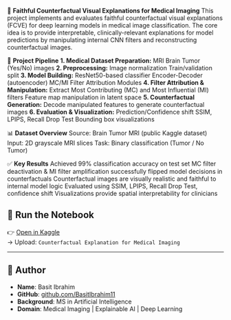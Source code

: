 
🧠 **Faithful Counterfactual Visual Explanations for Medical Imaging**
This project implements and evaluates faithful counterfactual visual explanations (FCVE) for deep learning models in medical image classification. The core idea is to provide interpretable, clinically-relevant explanations for model predictions by manipulating internal CNN filters and reconstructing counterfactual images.

📁 **Project Pipeline**
**1. Medical Dataset Preparation:**
MRI Brain Tumor (Yes/No) images
**2. Preprocessing:**
Image normalization
Train/validation split
**3. Model Building:**
ResNet50-based classifier
Encoder-Decoder (autoencoder)
MC/MI Filter Attribution Modules
**4. Filter Attribution & Manipulation:**
Extract Most Contributing (MC) and Most Influential (MI) filters
Feature map manipulation in latent space
**5. Counterfactual Generation:**
Decode manipulated features to generate counterfactual images
**6. Evaluation & Visualization:**
Prediction/Confidence shift
SSIM, LPIPS, Recall Drop Test
Bounding box visualizations

📊 **Dataset Overview**
Source: Brain Tumor MRI (public Kaggle dataset)
Input: 2D grayscale MRI slices
Task: Binary classification (Tumor / No Tumor)

✅ **Key Results**
Achieved 99% classification accuracy on test set
MC filter deactivation & MI filter amplification successfully flipped model decisions in counterfactuals
Counterfactual images are visually realistic and faithful to internal model logic
Evaluated using SSIM, LPIPS, Recall Drop Test, confidence shift
Visualizations provide spatial interpretability for clinicians

## 🚀 Run the Notebook

👉 [Open in Kaggle](https://www.kaggle.com/)  
→ Upload: `Counterfactual Explanation for Medical Imaging`

---

## 👤 Author

- **Name**: Basit Ibrahim  
- **GitHub**: [github.com/BasitIbrahim11](https://github.com/BasitIbrahim11)  
- **Background**: MS in Artificial Intelligence  
- **Domain**: Medical Imaging | Explainable AI | Deep Learning
